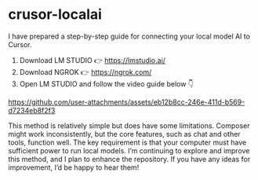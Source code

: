 # crusor-localai
I have prepared a step-by-step guide for connecting your local model AI to Cursor.

1.	Download LM STUDIO 👉 https://lmstudio.ai/
2.	Download NGROK 👉 https://ngrok.com/
3.	Open LM STUDIO and follow the video guide below 👇

https://github.com/user-attachments/assets/eb12b8cc-246e-411d-b569-d7234eb8f2f3

This method is relatively simple but does have some limitations. Composer might work inconsistently, but the core features, such as chat and other tools, function well. The key requirement is that your computer must have sufficient power to run local models. I’m continuing to explore and improve this method, and I plan to enhance the repository. If you have any ideas for improvement, I’d be happy to hear them!
